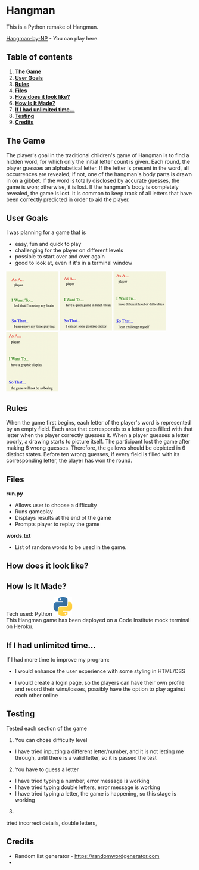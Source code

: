 # Hangman

This is a Python remake of Hangman.

[Hangman-by-NP](https:///) - You can play here. 

## Table of contents
1. [**The Game**](#game)
2. [**User Goals**](#user-goals)
3. [**Rules**](#rules)
4. [**Files**](#files)
5. [**How does it look like?**](#game-look)
6. [**How Is It Made?**](#technology)
7. [**If I had unlimited time...**](#to-be-added)
8. [**Testing**](#testing)
9. [**Credits**](#credits)

## **The Game**
The player's goal in the traditional children's game of Hangman is to find a hidden word, for which only the initial letter count is given. Each round, the player guesses an alphabetical letter. If the letter is present in the word, all occurrences are revealed; if not, one of the hangman's body parts is drawn in on a gibbet. If the word is totally disclosed by accurate guesses, the game is won; otherwise, it is lost. If the hangman's body is completely revealed, the game is lost. It is common to keep track of all letters that have been correctly predicted in order to aid the player.

## **User Goals**
I was planning for a game that is
 * easy, fun and quick to play
 * challenging for the player on different levels
 * possible to start over and over again
 * good to look at, even if it's in a terminal window

 <img src="assets/images/userstory1.png" alt="drawing" height ="160" width="140"/> 
 <img src="assets/images/userstory2.png" alt="drawing" height ="160" width="140"/>
 <img src="assets/images/userstory3.png" alt="drawing" height ="160" width="140"/>
 <img src="assets/images/userstory4.png" alt="drawing" height ="160" width="140"/>


## **Rules**
When the game first begins, each letter of the player's word is represented by an empty field.
Each area that corresponds to a letter gets filled with that letter when the player correctly guesses it.
When a player guesses a letter poorly, a drawing starts to picture itself.
The participant lost the game after making 6 wrong guesses.
Therefore, the gallows should be depicted in 6 distinct states.
Before ten wrong guesses, if every field is filled with its corresponding letter, the player has won the round.

## **Files**

**run.py**

* Allows user to choose a difficulty
* Runs gameplay
* Displays results at the end of the game
* Prompts player to replay the game

**words.txt**

* List of random words to be used in the game.

## **How does it look like?** 


## **How Is It Made?**
Tech used: Python 
<img src="python_logo.png" alt="drawing" height ="50" width="50"/>
<br>
This Hangman game has been deployed on a Code Institute mock terminal on Heroku.


## **If I had unlimited time...**

If I had more time to improve my program:

* I would enhance the user experience with some styling in HTML/CSS

* I would create a login page, so the players can have their own profile and record their wins/losses, possibly have the option to play against each other online

## **Testing**
Tested each section of the game
1. You can chose difficulty level
*   I have tried inputting a different letter/number, and it is not letting me through, until there is a valid letter, so it is passed the test
2. You have to guess a letter
*   I have tried typing a number, error message is working
*   I have tried typing double letters, error message is working
*   I have tried typing a letter, the game is happening, so this stage is working
3. 
tried incorrect details, double letters, 

## **Credits**

* Random list generator - https://randomwordgenerator.com
* 